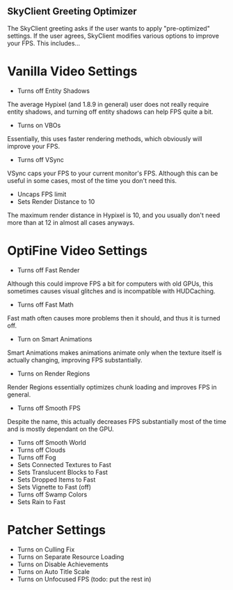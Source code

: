 ## SkyClient Greeting Optimizer

The SkyClient greeting asks if the user wants to apply "pre-optimized" settings. If the user agrees, SkyClient modifies various options to improve your FPS. This includes...

# Vanilla Video Settings

- Turns off Entity Shadows

The average Hypixel (and 1.8.9 in general) user does not really require entity shadows, and turning off entity shadows can help FPS quite a bit.

- Turns on VBOs

Essentially, this uses faster rendering methods, which obviously will improve your FPS.

- Turns off VSync

VSync caps your FPS to your current monitor's FPS. Although this can be useful in some cases, most of the time you don't need this.

- Uncaps FPS limit
- Sets Render Distance to 10

The maximum render distance in Hypixel is 10, and you usually don't need more than at 12 in almost all cases anyways.

# OptiFine Video Settings

- Turns off Fast Render

Although this could improve FPS a bit for computers with old GPUs, this sometimes causes visual glitches and is incompatible with HUDCaching.

- Turns off Fast Math

Fast math often causes more problems then it should, and thus it is turned off.

- Turn on Smart Animations

Smart Animations makes animations animate only when the texture itself is actually changing, improving FPS substantially.

- Turns on Render Regions

Render Regions essentially optimizes chunk loading and improves FPS in general.

- Turns off Smooth FPS

Despite the name, this actually decreases FPS substantially most of the time and is mostly dependant on the GPU.

- Turns off Smooth World
- Turns off Clouds
- Turns off Fog
- Sets Connected Textures to Fast
- Sets Translucent Blocks to Fast
- Sets Dropped Items to Fast
- Sets Vignette to Fast (off)
- Turns off Swamp Colors
- Sets Rain to Fast


# Patcher Settings

- Turns on Culling Fix
- Turns on Separate Resource Loading
- Turns on Disable Achievements
- Turns on Auto Title Scale
- Turns on Unfocused FPS
(todo: put the rest in)
